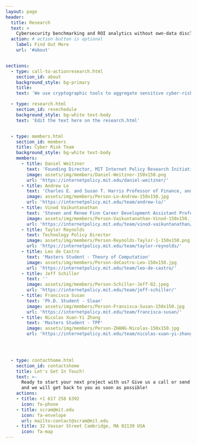 ```yaml
---
layout: page
header:
  title: Research
  text: >
    Cybersecurity benchmarking and ROI analytics without own-data disclosure
  action: # action button is optional
    label: Find Out More
    url: '#about'


sections:
  - type: call-to-actionresearch.html
    section_id: about
    background_style: bg-primary
    title: 
    text: 'We use cryptographic tools to aggregate sensitive cyber-risk data and learn how to help firms, companies, governments, and organizations better defend their networks and data.'

  - type: research.html
    section_id: resechedule
    background_style: bg-white text-body
    text: 'Edit the text here on the research.html'


  - type: members.html
    section_id: members
    title: Cyber Risk Team
    background_style: bg-white text-body
    members:
      - title: Daniel Weitzner
        text: 'Founding Director, MIT Internet Policy Research Initiative (IPRI)'
        image: assets/img/members/Daniel-Weitzner-150x150.png
        url: 'https://internetpolicy.mit.edu/daniel-weitzner/'
      - title: Andrew Lo
        text: 'Charles E. and Susan T. Harris Professor of Finance, and the Director of the Laboratory for Financial Engineering'
        image: assets/img/members/Person-Lo-Andrew-150x150.jpg
        url: 'https://internetpolicy.mit.edu/team/andrew-lo/'
      - title: Vinod Vaikuntanathan
        text: 'Steven and Renee Finn Career Development Assistant Professor of Computer Science'
        image: assets/img/members/Person-Vaikuntanathan-Vinod-150x150.jpg
        url: 'https://internetpolicy.mit.edu/team/vinod-vaikuntanathan/'
      - title: Taylor Reynolds
        text: Technology Policy Director
        image: assets/img/members/Person-Reynolds-Taylor-1-150x150.png
        url: 'https://internetpolicy.mit.edu/team/taylor-reynolds/'
      - title: Leo de Castro
        text: 'Masters Student - Theory of Computation'
        image: assets/img/members/Person-deCastro-Leo-150x150.jpg
        url: 'https://internetpolicy.mit.edu/team/leo-de-castro/'
      - title: Jeff Schiller
        text: ''
        image: assets/img/members/Person-Schiller-Jeff-02.jpeg
        url: 'https://internetpolicy.mit.edu/team/jeff-schiller/'
      - title: Francisca Susan
        text: 'Ph.D. Student - Sloan'
        image: assets/img/members/Person-Fransisca-Susan-150x150.jpg
        url: 'https://internetpolicy.mit.edu/team/francisca-susan/'
      - title: Nicolas Xuan-Yi Zhang
        text: 'Masters Student - TPP'
        image: assets/img/members/Person-ZHANG-Nicolas-150x150.jpg
        url: 'https://internetpolicy.mit.edu/team/nicolas-xuan-yi-zhang/'


 

  - type: contacthome.html
    section_id: contactshome
    title: Let's Get In Touch!
    text: >-
      Ready to start your next project with us? Give us a call or send us an email
      and we will get back to you as soon as possible!
    actions:
    - title: +1 617 258 6392
      icon: fa-phone
    - title: scram@mit.edu
      icon: fa-envelope
      url: mailto:contact@scram@mit.edu
    - title: 32 Vassar Street Cambridge, MA 02139 USA
      icon: fa-map
---
```

